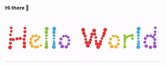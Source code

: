 ### Hi there 👋
<p align="center">
  <img src="https://github.com/ansh-trehan/ansh-trehan/blob/master/readme.gif">
</p>

<!--
**adarshsingh1809/adarshsingh1809** is a ✨ _special_ ✨ repository because its `README.md` (this file) appears on your GitHub profile.

Here are some ideas to get you started:

- 🔭 I’m currently working on ...
- 🌱 I’m currently learning ...
- 👯 I’m looking to collaborate on ...
- 🤔 I’m looking for help with ... 
- 💬 Ask me about ...
- 📫 How to reach me: ...
- 😄 Pronouns: ...
- ⚡ Fun fact: ...
-->
